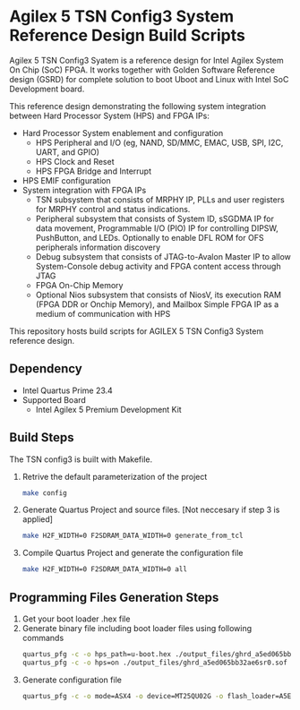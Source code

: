 # Agilex 5 TSN Config3 System Reference Design Build Scripts

Agilex 5 TSN Config3 Syatem is a reference design for Intel Agilex System On Chip (SoC) FPGA. It works together with Golden Software Reference design (GSRD) for complete solution to boot Uboot and Linux with Intel SoC Development board. 

This reference design demonstrating the following system integration between Hard Processor System (HPS) and FPGA IPs:
- Hard Processor System enablement and configuration
  - HPS Peripheral and I/O (eg, NAND, SD/MMC, EMAC, USB, SPI, I2C, UART, and GPIO)
  - HPS Clock and Reset
  - HPS FPGA Bridge and Interrupt
- HPS EMIF configuration
- System integration with FPGA IPs
  - TSN subsystem that consists of MRPHY IP, PLLs and user registers for MRPHY control and status indications.
  - Peripheral subsystem that consists of System ID, sSGDMA IP for data movement, Programmable I/O (PIO) IP for controlling DIPSW, PushButton, and LEDs. Optionally to enable DFL ROM for OFS peripherals information discovery
  - Debug subsystem that consists of JTAG-to-Avalon Master IP to allow System-Console debug activity and FPGA content access through JTAG
  - FPGA On-Chip Memory
  - Optional Nios subsystem that consists of NiosV, its execution RAM (FPGA DDR or Onchip Memory), and Mailbox Simple FPGA IP as a medium of communication with HPS
	
This repository hosts build scripts for AGILEX 5 TSN Config3 System reference design.

## Dependency
* Intel Quartus Prime 23.4
* Supported Board
  - Intel Agilex 5 Premium Development Kit

## Build Steps
The TSN config3 is built with Makefile.
1) Retrive the default parameterization of the project
   ```bash
   make config
   ```
2) Generate Quartus Project and source files. [Not neccesary if step 3 is applied]
    ```bash
    make H2F_WIDTH=0 F2SDRAM_DATA_WIDTH=0 generate_from_tcl
    ```
3) Compile Quartus Project and generate the configuration file
    ```bash
    make H2F_WIDTH=0 F2SDRAM_DATA_WIDTH=0 all
    ```
## Programming Files Generation Steps
1) Get your boot loader .hex file 
2) Generate binary file including boot loader files using following commands
   ```bash
   quartus_pfg -c -o hps_path=u-boot.hex ./output_files/ghrd_a5ed065bb32ae6sr0.sof ./output_files/ghrd_a5ed065bb32ae6sr0.sof
   quartus_pfg -c -o hps=on ./output_files/ghrd_a5ed065bb32ae6sr0.sof ./output_files/ghrd_a5ed065bb32ae6sr0.rbf
   ```
3) Generate configuration file
   ```bash
   quartus_pfg -c -o mode=ASX4 -o device=MT25QU02G -o flash_loader=A5ED065BB32AE6SR0 -o hps_path=u-boot.hex ghrd_a5ed065bb32ae6sr0.sof ghrd_a5ed065bb32ae6sr0.jic
   ```

